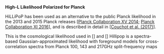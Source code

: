 **High-L Likelihood Polarized for Planck**

HiLLiPoP has been used as an alternative to the public Planck likelihood in the 2013 and 2015 Planck releases [[Planck Collaboration XV 2014](https://arxiv.org/abs/1303.5075); [Planck Collaboration XI 2016](https://arxiv.org/abs/1507.02704)], and is described in detail in [[Couchot et al. (2017)](https://arxiv.org/abs/1609.09730)].

This is the cosmological likelihood used in [] and []
Hillipop is a spectra-based Gaussian-approximated likelihood with foreground models for cross-correlation spectra from Planck 100, 143 and 217GHz split-frequency maps